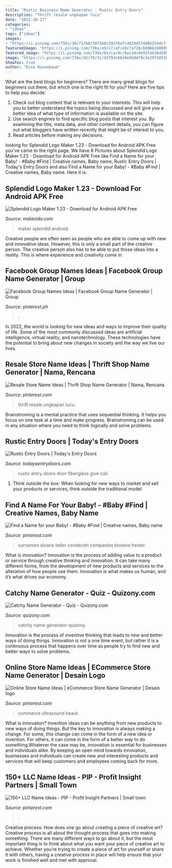 ```yaml
---
title: "Rustic Business Name Generator : Rustic Entry Doors"
description: "Thrift resale ungkapan lucu"
date: "2022-10-17"
categories:
- "ideas"
tags: ["ideas"]
images:
- "https://i.pinimg.com/736x/38/71/b0/3871b0c29276e7cdd2bd37dd6b254dcf.jpg"
featuredImage: "https://i.pinimg.com/736x/e9/c7/af/e9c7af26cb686628869923bbae745cb7.jpg"
featured_image: "https://i.pinimg.com/736x/6e/ca/4c/6eca4c0e92fab364296897d10d59993a.jpg"
image: "https://i.pinimg.com/736x/d2/f9/3c/d2f93c6634e9b0d79c3e297103388b49.jpg"
ShowToc: true
author: "Eino Rosenbaum"
---
```



What are the best blogs for beginners?
There are many great blogs for beginners out there, but which one is the right fit for you? Here are five tips to help you decide: 
1. Check out blog content that is relevant to your interests. This will help you to better understand the topics being discussed and will give you a better idea of what type of information is available on the site. 
2. Use search engines to find specific blog posts that interest you. By examining the title, meta data, and other content details, you can figure out what bloggers have written recently that might be of interest to you. 
3. Read articles before making any decisions.

	

		
looking for Splendid Logo Maker 1.23 - Download for Android APK Free you've came to the right page. We have 8 Pictures about Splendid Logo Maker 1.23 - Download for Android APK Free like Find a Name for your Baby! - #Baby #Find | Creative names, Baby name, Rustic Entry Doors | Today&#039;s Entry Doors and also Find a Name for your Baby! - #Baby #Find | Creative names, Baby name. Here it is:
		
    
## Splendid Logo Maker 1.23 - Download For Android APK Free

<img loading=lazy src="https://imag.malavida.com/mvimgbig/download-fs/splendid-logo-maker-30311-8.jpg" onerror="this.onerror=null;this.src='https://tse3.mm.bing.net/th?id=OIP.XqZcVlNFPdWlSiqgCm853gHaPo&amp;pid=15.1';" alt="Splendid Logo Maker 1.23 - Download for Android APK Free">

_Source: malavida.com_

>maker splendid android. 

	

Creative people are often seen as people who are able to come up with new and innovative ideas. However, this is only a small part of the creative person. The creative person also has to be able to put those ideas into a reality. This is where experience and creativity come in.

    
## Facebook Group Names Ideas | Facebook Group Name Generator | Group

<img loading=lazy src="https://i.pinimg.com/736x/6e/ca/4c/6eca4c0e92fab364296897d10d59993a.jpg" onerror="this.onerror=null;this.src='https://tse2.mm.bing.net/th?id=OIP.buhxdzsWMGmBFj5MznNB9wHaLG&amp;pid=15.1';" alt="Facebook Group Names Ideas | Facebook Group Name Generator | Group">

_Source: pinterest.ph_

>. 

	

In 2022, the world is looking for new ideas and ways to improve their quality of life. Some of the most commonly discussed ideas are artificial intelligence, virtual reality, and nanotechnology. These technologies have the potential to bring about new changes in society and the way we live our lives.

    
## Resale Store Name Ideas | Thrift Shop Name Generator | Nama, Rencana

<img loading=lazy src="https://i.pinimg.com/736x/d2/f9/3c/d2f93c6634e9b0d79c3e297103388b49.jpg" onerror="this.onerror=null;this.src='https://tse3.mm.bing.net/th?id=OIP.b6jY6L3U9GvL-aRvrUGz5gHaLG&amp;pid=15.1';" alt="Resale Store Name Ideas | Thrift Shop Name Generator | Nama, Rencana">

_Source: pinterest.com_

>thrift resale ungkapan lucu. 

	

Brainstroming is a mental practice that uses sequential thinking. It helps you focus on one task at a time and make progress. Brainstroming can be used in any situation where you need to think logically and solve problems.

    
## Rustic Entry Doors | Today&#039;s Entry Doors

<img loading=lazy src="https://todaysentrydoors.com/wp-content/gallery/rustic-entry-doors/139-rustic-32x80-fiberglass-front-entry-door-full-lite-wrought-iron-grille-orange-ca-brandom.jpg" onerror="this.onerror=null;this.src='https://tse4.mm.bing.net/th?id=OIP.Jq7KeoNchJLRg2f5gPlwVQHaFj&amp;pid=15.1';" alt="Rustic Entry Doors | Today&#039;s Entry Doors">

_Source: todaysentrydoors.com_

>rustic entry doors door fiberglass give call. 

	

1. Think outside the box: When looking for new ways to market and sell your products or services, think outside the traditional model.

    
## Find A Name For Your Baby! - #Baby #Find | Creative Names, Baby Name

<img loading=lazy src="https://i.pinimg.com/736x/5f/d4/04/5fd404752ddc062dd6e9cc76550a9f3d.jpg" onerror="this.onerror=null;this.src='https://tse2.mm.bing.net/th?id=OIP.p8_8IUjLORn-jtwgSHQ4fgHaLH&amp;pid=15.1';" alt="Find a Name for your Baby! - #Baby #Find | Creative names, Baby name">

_Source: pinterest.com_

>surnames sloane tatler condecdn companies browne hester. 

	

What is innovation?
Innovation is the process of adding value to a product or service through creative thinking and innovation. It can take many different forms, from the development of new products and services to the alteration of how people use them. Innovation is what makes us human, and it’s what drives our economy.

    
## Catchy Name Generator - Quiz - Quizony.com

<img loading=lazy src="https://www.quizony.com/catchy-name-generator/imageForSharing.jpg" onerror="this.onerror=null;this.src='https://tse1.mm.bing.net/th?id=OIP.jtdfOJen6L4POsyZ6KY9AQHaD4&amp;pid=15.1';" alt="Catchy Name Generator - Quiz - Quizony.com">

_Source: quizony.com_

>catchy name generator quizony. 

	

Innovation is the process of inventive thinking that leads to new and better ways of doing things. Innovation is not a one time event, but rather it is a continuous process that happens over time as people try to find new and better ways to solve problems.

    
## Online Store Name Ideas | ECommerce Store Name Generator | Desain Logo

<img loading=lazy src="https://i.pinimg.com/736x/38/71/b0/3871b0c29276e7cdd2bd37dd6b254dcf.jpg" onerror="this.onerror=null;this.src='https://tse4.mm.bing.net/th?id=OIP.kHfXmeXPCStjpS0T31bv0gHaLG&amp;pid=15.1';" alt="Online Store Name Ideas | eCommerce Store Name Generator | Desain logo">

_Source: pinterest.com_

>commerce ultrasound beaut. 

	

What is innovation?
Invention ideas can be anything from new products to new ways of doing things. But the key to innovation is always making a change. For some, this change can come in the form of a new idea or invention. For others, it can come in the form of a better way to do something.Whatever the case may be, innovation is essential for businesses and individuals alike. By keeping an open mind towards innovation, businesses and individuals can create new and interesting products and services that will keep customers and employees coming back for more.

    
## 150+ LLC Name Ideas - PIP - Profit Insight Partners | Small Town

<img loading=lazy src="https://i.pinimg.com/736x/e9/c7/af/e9c7af26cb686628869923bbae745cb7.jpg" onerror="this.onerror=null;this.src='https://tse2.mm.bing.net/th?id=OIP.c_AUQrr8kP1D4FeZQ7nRRgHaJ3&amp;pid=15.1';" alt="150+ LLC Name Ideas - PIP - Profit Insight Partners | Small town">

_Source: pinterest.com_

>. 

	

Creative process: How does one go about creating a piece of creative art?
Creative process is all about the thought process that goes into making something. There are many different ways to go about it, but the most important thing is to think about what you want your piece of creative art to achieve. Whether you’re trying to create a piece of art for yourself or share it with others, having a creative process in place will help ensure that your work is finished well and met with approval.

